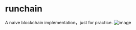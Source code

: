 # runchain
A naive blockchain implementation，just for practice.
![image](https://user-images.githubusercontent.com/32829983/169655707-4c940696-6ddf-4c21-9043-e60685015e2b.png)
